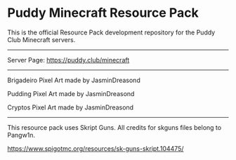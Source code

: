 # Puddy Minecraft Resource Pack

This is the official Resource Pack development repository for the Puddy Club Minecraft servers.

<hr/>

Server Page: https://puddy.club/minecraft

<hr/>

Brigadeiro Pixel Art made by JasminDreasond

Pudding Pixel Art made by JasminDreasond

Cryptos Pixel Art made by JasminDreasond

<hr/>

This resource pack uses Skript Guns. All credits for skguns files belong to Pangw1n.

https://www.spigotmc.org/resources/sk-guns-skript.104475/